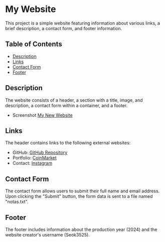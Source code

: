 # My Website

This project is a simple website featuring information about various links, a brief description, a contact form, and footer information.

## Table of Contents

- [Description](#description)
- [Links](#links)
- [Contact Form](#contact-form)
- [Footer](#footer)

## Description

The website consists of a header, a section with a title, image, and description, a contact form within a container, and a footer.

- Screenshot [My New Website](/assets/images/New%20Website.png)
## Links

The header contains links to the following external websites:
- GitHub: [GitHub Repository](https://github.com/seokhh10)
- Portfolio: [CoinMarket](https://coinmarketcap.com/)
- Contact: [Instagram](https://www.instagram.com/)

## Contact Form

The contact form allows users to submit their full name and email address. Upon clicking the "Submit" button, the form data is sent to a file named "notas.txt".

## Footer

The footer includes information about the production year (2024) and the website creator's username (Seok3525).